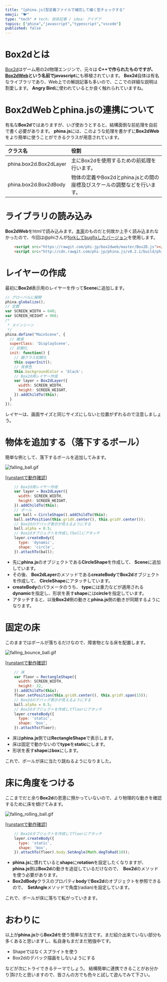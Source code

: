 ```yaml
---
title: "[phina.js]型定義ファイルで補完して緩く型チェックする"
emoji: "🐦"
type: "tech" # tech: 技術記事 / idea: アイデア
topics: ["phina","javascript","typescript","vscode"]
published: false
---
```


# Box2dとは
[Box2d](http://box2d.org/)はゲーム用の2d物理エンジンで、元々は **C++**で作られたものですが、[Box2dWeb](https://github.com/hecht-software/box2dweb)という名前で**javascript**にも移植されています。 **Box2d**自体は有名なライブラリであり、Web上での解説記事も多いので、ここでの詳細な説明は割愛します。 **Angry Bird**に使われているとか良く触れられていますね。

# Box2dWebとphina.jsの連携について
有名な**Box2d**ではありますが、いざ使おうとすると、結構面倒な前処理を自前で書く必要があります。
**phina.js**には、このような処理を書かずに**Box2dWeb**をより簡単に使うことができるクラスが用意されています。

| クラス名          | 役割               |
|:-----------------|:------------------|
| phina.box2d.Box2dLayer | 主にBox2dを使用するための前処理を行います。|
| phina.box2d.Box2dBody  | 物体の定義やBox2dとphina.jsとの間の座標及びスケールの調整などを行います。 |

# ライブラリの読み込み
**Box2dWeb**をhtmlで読み込みます。[本家](https://github.com/hecht-software/box2dweb)のものだと何故か上手く読み込まれなかったので、今回は@phiさんが[forkしてbugfixしたバージョン](https://github.com/phi-jp/box2dweb)を使用します。

```html
    <script src="https://rawgit.com/phi-jp/box2dweb/master/Box2D.js"></script>
    <script src="http://cdn.rawgit.com/phi-jp/phina.js/v0.2.1/build/phina.js"></script>
```

# レイヤーの作成
最初に**Box2d**表示用のレイヤーを作って**Scene**に追加します。

```js
// グローバルに展開
phina.globalize();
// 定数
var SCREEN_WIDTH = 640;
var SCREEN_HEIGHT = 960;
/*
 * メインシーン
 */
phina.define("MainScene", {
  // 継承
  superClass: 'DisplayScene',
  // 初期化
  init: function() {
    // 親クラス初期化
    this.superInit();
    // 背景色
    this.backgroundColor = 'black';
    // Box2d用レイヤー作成
    var layer = Box2dLayer({
      width: SCREEN_WIDTH,
      height: SCREEN_HEIGHT,
    }).addChildTo(this);
  }
});
```

レイヤーは、画面サイズと同じサイズにしないと位置がずれるので注意しましょう。

# 物体を追加する（落下するボール）
簡単な例として、落下するボールを追加してみます。

![falling_ball.gif](/images/falling_ball.gif)

[[runstantで動作確認]](https://runstant.com/alkn203/projects/011d43c4)

```js
    // Box2d用レイヤー作成
    var layer = Box2dLayer({
      width: SCREEN_WIDTH,
      height: SCREEN_HEIGHT,
    }).addChildTo(this);
    // ボール
    var ball = CircleShape().addChildTo(this);
    ball.setPosition(this.gridX.center(), this.gridY.center());
    // Box2dのデバッグ表示が見えるようにする
    ball.alpha = 0.5;
    // Box2dオブジェクトを作成してballにアタッチ
    layer.createBody({
      type: 'dynamic', 
      shape: 'circle',
    }).attachTo(ball);
```
* 先に**phina.js**のオブジェクトである**CircleShape**を作成して、 **Scene**に追加しています。
* その後、 **Box2dLayer**のメソッドである**createBody**で**Box2d**オブジェクトを作成して、 **CircleShape**にアタッチしています。
* **createBody**のパラメータのうち、 **type**には重力などが適用される**dynamic**を指定し、形状を表す**shape**には**circle**を指定しています。
* アタッチすると、以後**Box2d**側の動きと**phina.js**側の動きが同期するようになります。

# 固定の床
このままではボールが落ちるだけなので、障害物となる床を配置します。

![falling_bounce_ball.gif](/images/falling_bounce_ball.gif)

[[runstantで動作確認]](https://runstant.com/alkn203/projects/dc8f3bf1)

```js
    // 床
    var floor = RectangleShape({
      width: SCREEN_WIDTH,
      height: 32,
    }).addChildTo(this);
    floor.setPosition(this.gridX.center(), this.gridY.span(15));
    // Box2dのデバッグ表示が見えるようにする
    ball.alpha = 0.5;
    // Box2dオブジェクトを作成してfloorにアタッチ
    layer.createBody({
      type: 'static', 
      shape: 'box',
    }).attachTo(floor);
```

* 床は**phina.js**側では**RectangleShape**で表示します。
* 床は固定で動かないので**type**を**static**にします。
* 形状を表す**shape**は**box**にします。

これで、ボールが床に当たり跳ねるようになりました。

# 床に角度をつける
ここまでだと余り**Box2d**の恩恵に預かっていないので、より物理的な動きを確認するために床を傾けてみます。

![falling_rolling_ball.gif](/images/falling_rolling_ball.gif)

[[runstantで動作確認]](http://runstant.com/alkn203/projects/6f06df88)

```js
    // Box2dオブジェクトを作成してfloorにアタッチ
    layer.createBody({
      type: 'static', 
      shape: 'box',
    }).attachTo(floor).body.SetAngle(Math.degToRad(10));
```

* **phina.js**に慣れていると**shape**に**rotation**を設定したくなりますが、　**phina.js**側は**Box2d**の動きを追従しているだけなので、　**Box2d**のメソッドを使う必要があります。
* **Box2dBody**クラスのプロパティ**body**で**Box2d**のオブジェクトを参照できるので、　**SetAngle**メソッドで角度(radian)を設定しています。

これで、ボールが床に落ちて転がっていきます。

# おわりに
以上が**phina.js**から**Box2d**を使う簡単な方法です。まだ紹介出来ていない部分も多くあると思いますし、私自身もまだまだ勉強中てす。

* Shapeではなくスプライトを使う
* Box2dのデバック描画をしないようにする

などが次にトライできるテーマでしょう。
結構簡単に連携できることがお分かり頂けたと思いますので、皆さんの方でも色々と試して遊んでみて下さい。